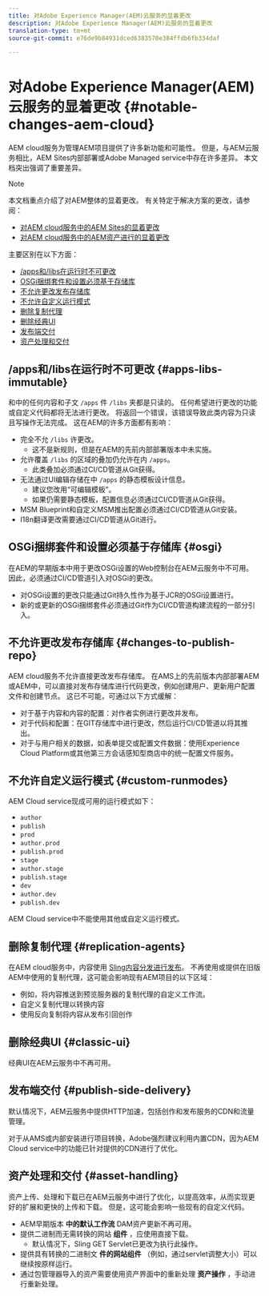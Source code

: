 ```yaml
---
title: 对Adobe Experience Manager(AEM)云服务的显着更改
description: 对Adobe Experience Manager(AEM)云服务的显着更改
translation-type: tm+mt
source-git-commit: e76de9b84931dced6383570e384ffdb6fb334daf

---
```



# 对Adobe Experience Manager(AEM)云服务的显着更改 {#notable-changes-aem-cloud}

AEM cloud服务为管理AEM项目提供了许多新功能和可能性。 但是，与AEM云服务相比，AEM Sites内部部署或Adobe Managed service中存在许多差异。 本文档突出强调了重要差异。

>[!NOTE]
>本文档重点介绍了对AEM整体的显着更改。 有关特定于解决方案的更改，请参阅：
>
>* [对AEM cloud服务中的AEM Sites的显着更改](/help/sites-cloud/sites-cloud-changes.md)
>* [对AEM cloud服务中的AEM资产进行的显着更改](/help/assets/assets-cloud-changes.md)


主要区别在以下方面：

* [/apps和/libs在运行时不可更改](#apps-libs-immutable)
* [OSGi捆绑套件和设置必须基于存储库](#osgi)
* [不允许更改发布存储库](#changes-to-publish-repo)
* [不允许自定义运行模式](#custom-runmodes)
* [删除复制代理](#replication-agents)
* [删除经典UI](#classic-ui)
* [发布端交付](#publish-side-delivery)
* [资产处理和交付](#asset-handling)

## /apps和/libs在运行时不可更改 {#apps-libs-immutable}

和中的任何内容和子文 `/apps` 件 `/libs` 夹都是只读的。 任何希望进行更改的功能或自定义代码都将无法进行更改。 将返回一个错误，该错误导致此类内容为只读且写操作无法完成。 这在AEM的许多方面都有影响：

* 完全不允 `/libs` 许更改。
   * 这不是新规则，但是在AEM的先前内部部署版本中未实施。
* 允许覆盖 `/libs` 的区域的叠加仍允许在内 `/apps`。
   * 此类叠加必须通过CI/CD管道从Git获得。
* 无法通过UI编辑存储在中 `/apps` 的静态模板设计信息。
   * 建议您改用“可编辑模板”。
   * 如果仍需要静态模板，配置信息必须通过CI/CD管道从Git获得。
* MSM Blueprint和自定义MSM推出配置必须通过CI/CD管道从Git安装。
* I18n翻译更改需要通过CI/CD管道从Git进行。

## OSGi捆绑套件和设置必须基于存储库 {#osgi}

在AEM的早期版本中用于更改OSGi设置的Web控制台在AEM云服务中不可用。 因此，必须通过CI/CD管道引入对OSGi的更改。

* 对OSGi设置的更改只能通过Git持久性作为基于JCR的OSGi设置进行。
* 新的或更新的OSGi捆绑套件必须通过Git作为CI/CD管道构建流程的一部分引入。

## 不允许更改发布存储库 {#changes-to-publish-repo}

AEM cloud服务不允许直接更改发布存储库。 在AMS上的先前版本内部部署AEM或AEM中，可以直接对发布存储库进行代码更改，例如创建用户、更新用户配置文件和创建节点。 这已不可能，可通过以下方式缓解：

* 对于基于内容和内容的配置：对作者实例进行更改并发布。
* 对于代码和配置：在GIT存储库中进行更改，然后运行CI/CD管道以将其推出。
* 对于与用户相关的数据，如表单提交或配置文件数据：使用Experience Cloud Platform或其他第三方会话感知型商店中的统一配置文件服务。

## 不允许自定义运行模式 {#custom-runmodes}

AEM Cloud service现成可用的运行模式如下：

* `author`
* `publish`
* `prod`
* `author.prod`
* `publish.prod`
* `stage`
* `author.stage`
* `publish.stage`
* `dev`
* `author.dev`
* `publish.dev`

AEM Cloud service中不能使用其他或自定义运行模式。

## 删除复制代理 {#replication-agents}

在AEM cloud服务中，内容使用 [Sling内容分发进行发布](https://sling.apache.org/documentation/bundles/content-distribution.html)。 不再使用或提供在旧版AEM中使用的复制代理，这可能会影响现有AEM项目的以下区域：

* 例如，将内容推送到预览服务器的复制代理的自定义工作流。
* 自定义复制代理以转换内容
* 使用反向复制将内容从发布引回创作

## 删除经典UI {#classic-ui}

经典UI在AEM云服务中不再可用。

## 发布端交付 {#publish-side-delivery}

默认情况下，AEM云服务中提供HTTP加速，包括创作和发布服务的CDN和流量管理。

对于从AMS或内部安装进行项目转换，Adobe强烈建议利用内置CDN，因为AEM Cloud service中的功能已针对提供的CDN进行了优化。

## 资产处理和交付 {#asset-handling}

资产上传、处理和下载已在AEM云服务中进行了优化，以提高效率，从而实现更好的扩展和更快的上传和下载。 但是，这可能会影响一些现有的自定义代码。

* AEM早期版本 **中的默认工作流** DAM资产更新不再可用。
* 提供二进制而无需转换的网站 **组件** ，应使用直接下载。
   * 默认情况下，Sling GET Servlet已更改为执行此操作。
* 提供具有转换的二进制文 **件的网站组件** （例如，通过servlet调整大小）可以继续按原样运行。
* 通过包管理器导入的资产需要使用资产界面中的重新处理 **资产操作** ，手动进行重新处理。

